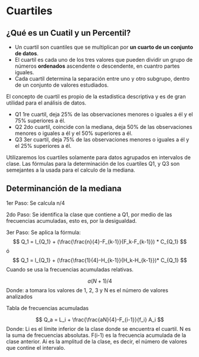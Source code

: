 # Cuartiles

## ¿Qué es un Cuatil y un Percentil?

- Un cuartil son cuantiles que se multiplican por **un cuarto de un conjunto de datos**.
- El cuartil es cada uno de los tres valores que pueden dividir un grupo de números **ordenados** ascendente o descendente, en cuantro partes iguales.
- Cada cuartil determina la separación entre uno y otro subgrupo, dentro de un conjunto de valores estudiados.

El concepto de cuartil es propio de la estadistica descriptiva y es de gran utilidad para el análisis de datos.

- Q1 1re cuartil, deja 25% de las observaciones menores o iguales a él y el 75% superiores a él.
- Q2 2do cuartil, coincide con la mediana, deja 50% de las observaciones menores o iguales a él y el 50% superiores a él.
- Q3 3er cuartil, deja 75% de las observaciones menores o iguales a él y el 25% superiores a él.

Utilizaremos los cuartiles solamente para datos agrupados en intervalos de clase. Las fórmulas para la determinación de los cuartiles Q1, y Q3 son semejantes a la usada para el calculo de la mediana.

## Determinanción de la mediana

1er Paso: Se calcula n/4

2do Paso: Se identifica la clase que contiene a Q1, por medio de las frecuencias acumuladas, esto es, por la desigualdad.

3er Paso: Se aplica la fórmula:
$$
Q_1 = l_{Q_1} + (\frac{\frac{n}{4}-F_{k-1}}{F_k-F_{k-1}}) * C_{Q_1}
$$
ó
$$
Q_1 = l_{Q_1} + (\frac{\frac{1}{4}-H_{k-1}}{H_k-H_{k-1}})* C_{Q_1}
$$
Cuando se usa la frecuencias acumuladas relativas.

$$
a(N + 1)/4
$$
Donde:
a tomara los valores de 1, 2, 3 y N es el número de valores analizados

Tabla de frecuencias acumuladas

$$
Q_a = L_i + \frac{\frac{aN}{4}-F_{i-1}}{f_i} A_i
$$
Donde:
Li es el límite inferior de la clase donde se encuentra el cuartil.
N es la suma de frecuencias absolutas.
F(i-1) es la frecuencia acumulada de la clase anterior.
Ai es la amplitud de la clase, es decir, el número de valores que contine el intervalo.
